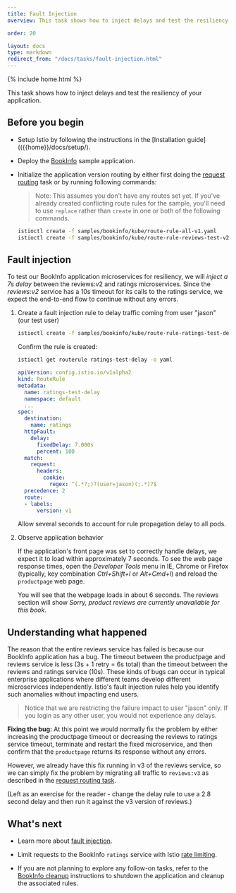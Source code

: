 ```yaml
---
title: Fault Injection
overview: This task shows how to inject delays and test the resiliency of your application.

order: 20

layout: docs
type: markdown
redirect_from: "/docs/tasks/fault-injection.html"
---
```

{% include home.html %}

This task shows how to inject delays and test the resiliency of your application.

## Before you begin

* Setup Istio by following the instructions in the
  [Installation guide](({{home}}/docs/setup/).

* Deploy the [BookInfo]({{home}}/docs/samples/bookinfo.html) sample application.

* Initialize the application version routing by either first doing the
  [request routing](./request-routing.html) task or by running following
  commands:
  
  > Note: This assumes you don't have any routes set yet. If you've already created conflicting route rules for the sample, you'll need to use `replace` rather than `create` in one or both of the following commands.


  ```bash
  istioctl create -f samples/bookinfo/kube/route-rule-all-v1.yaml
  istioctl create -f samples/bookinfo/kube/route-rule-reviews-test-v2.yaml
  ```
  
## Fault injection

To test our BookInfo application microservices for resiliency, we will _inject a 7s delay_
between the reviews:v2 and ratings microservices. Since the _reviews:v2_ service has a
10s timeout for its calls to the ratings service, we expect the end-to-end flow to
continue without any errors.

1. Create a fault injection rule to delay traffic coming from user "jason" (our test user)

   ```bash
   istioctl create -f samples/bookinfo/kube/route-rule-ratings-test-delay.yaml
   ```

   Confirm the rule is created:

   ```bash
   istioctl get routerule ratings-test-delay -o yaml
   ```
   ```yaml
   apiVersion: config.istio.io/v1alpha2
   kind: RouteRule
   metadata:
     name: ratings-test-delay
     namespace: default
     ...
   spec:
     destination:
       name: ratings
     httpFault:
       delay:
         fixedDelay: 7.000s
         percent: 100
     match:
       request:
         headers:
           cookie:
             regex: ^(.*?;)?(user=jason)(;.*)?$
     precedence: 2
     route:
     - labels:
         version: v1
   ```

   Allow several seconds to account for rule propagation delay to all pods.

1. Observe application behavior

   If the application's front page was set to correctly handle delays, we expect it
   to load within approximately 7 seconds. To see the web page response times, open the
   *Developer Tools* menu in IE, Chrome or Firefox (typically, key combination _Ctrl+Shift+I_
   or _Alt+Cmd+I_) and reload the `productpage` web page.

   You will see that the webpage loads in about 6 seconds. The reviews section will show
   *Sorry, product reviews are currently unavailable for this book*.

## Understanding what happened

   The reason that the entire reviews service has failed is because our BookInfo application
   has a bug. The timeout between the productpage and reviews service is less (3s + 1 retry = 6s total)
   than the timeout between the reviews and ratings service (10s). These kinds of bugs can occur in
   typical enterprise applications where different teams develop different microservices
   independently. Istio's fault injection rules help you identify such anomalies without
   impacting end users.

   > Notice that we are restricting the failure impact to user "jason" only. If you login
   > as any other user, you would not experience any delays.

  **Fixing the bug:** At this point we would normally fix the problem by either increasing the
  productpage timeout or decreasing the reviews to ratings service timeout,
  terminate and restart the fixed microservice, and then confirm that the `productpage`
  returns its response without any errors.

  However, we already have this fix running in v3 of the reviews service, so we can simply
  fix the problem by migrating all
  traffic to `reviews:v3` as described in the [request routing task](./request-routing.html).

  (Left as an exercise for the reader - change the delay rule to
  use a 2.8 second delay and then run it against the v3 version of reviews.)

## What's next

* Learn more about [fault injection]({{home}}/docs/concepts/traffic-management/fault-injection.html).

* Limit requests to the BookInfo `ratings` service with Istio [rate limiting](./rate-limiting.html).

* If you are not planning to explore any follow-on tasks, refer to the
  [BookInfo cleanup]({{home}}/docs/samples/bookinfo.html#cleanup) instructions
  to shutdown the application and cleanup the associated rules.
